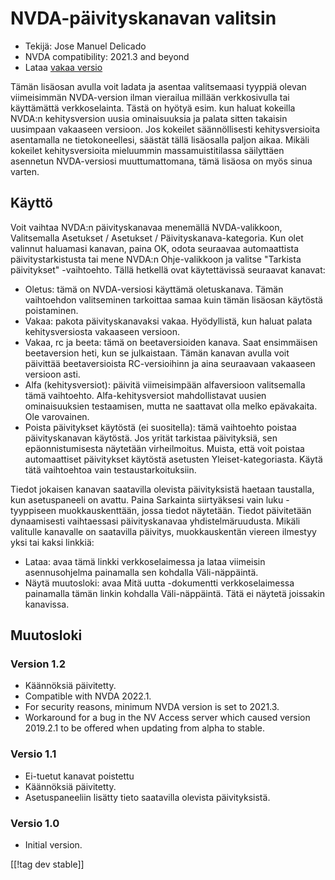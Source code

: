 # NVDA-päivityskanavan valitsin #

* Tekijä: Jose Manuel Delicado
* NVDA compatibility: 2021.3 and beyond
* Lataa [vakaa versio][1]

Tämän lisäosan avulla voit ladata ja asentaa valitsemaasi tyyppiä olevan
viimeisimmän NVDA-version ilman vierailua millään verkkosivulla tai
käyttämättä verkkoselainta. Tästä on hyötyä esim. kun haluat kokeilla NVDA:n
kehitysversion uusia ominaisuuksia ja palata sitten takaisin uusimpaan
vakaaseen versioon. Jos kokeilet säännöllisesti kehitysversioita asentamalla
ne tietokoneellesi, säästät tällä lisäosalla paljon aikaa. Mikäli kokeilet
kehitysversioita mieluummin massamuistitilassa säilyttäen asennetun
NVDA-versiosi muuttumattomana, tämä lisäosa on myös sinua varten.

## Käyttö

Voit vaihtaa NVDA:n päivityskanavaa menemällä NVDA-valikkoon, Valitsemalla
Asetukset / Asetukset / Päivityskanava-kategoria. Kun olet valinnut
haluamasi kanavan, paina OK, odota seuraavaa automaattista
päivitystarkistusta tai mene NVDA:n Ohje-valikkoon ja valitse "Tarkista
päivitykset" -vaihtoehto. Tällä hetkellä ovat käytettävissä seuraavat
kanavat:

* Oletus: tämä on NVDA-versiosi käyttämä oletuskanava. Tämän vaihtoehdon
  valitseminen  tarkoittaa samaa kuin tämän lisäosan käytöstä poistaminen.
* Vakaa: pakota päivityskanavaksi vakaa. Hyödyllistä, kun haluat palata
  kehitysversiosta vakaaseen versioon.
* Vakaa, rc ja beeta: tämä on beetaversioiden kanava. Saat ensimmäisen
  beetaversion heti, kun se julkaistaan. Tämän kanavan avulla voit päivittää
  beetaversioista RC-versioihinn ja aina seuraavaan vakaaseen versioon asti.
* Alfa (kehitysversiot): päivitä viimeisimpään alfaversioon valitsemalla
  tämä vaihtoehto. Alfa-kehitysversiot mahdollistavat uusien ominaisuuksien
  testaamisen, mutta ne saattavat olla melko epävakaita. Ole varovainen.
* Poista päivitykset käytöstä (ei suositella): tämä vaihtoehto poistaa
  päivityskanavan käytöstä. Jos yrität tarkistaa päivityksiä, sen
  epäonnistumisesta näytetään virheilmoitus. Muista, että voit poistaa
  automaattiset päivitykset käytöstä asetusten Yleiset-kategoriasta. Käytä
  tätä vaihtoehtoa vain testaustarkoituksiin.

Tiedot jokaisen kanavan saatavilla olevista päivityksistä haetaan taustalla,
kun asetuspaneeli on avattu. Paina Sarkainta siirtyäksesi vain luku
-tyyppiseen muokkauskenttään, jossa tiedot näytetään. Tiedot päivitetään
dynaamisesti vaihtaessasi päivityskanavaa yhdistelmäruudusta. Mikäli
valitulle kanavalle on saatavilla päivitys, muokkauskentän viereen ilmestyy
yksi tai kaksi linkkiä:

* Lataa: avaa tämä linkki verkkoselaimessa ja lataa viimeisin asennusohjelma
  painamalla sen kohdalla Väli-näppäintä.
* Näytä muutosloki: avaa Mitä uutta -dokumentti verkkoselaimessa painamalla
  tämän linkin kohdalla Väli-näppäintä. Tätä ei näytetä joissakin kanavissa.

## Muutosloki

### Version 1.2

* Käännöksiä päivitetty.
* Compatible with NVDA 2022.1.
* For security reasons, minimum NVDA version is set to 2021.3.
* Workaround for a bug in the NV Access server which caused version 2019.2.1
  to be offered when updating from alpha to stable.

### Versio 1.1

* Ei-tuetut kanavat poistettu
* Käännöksiä päivitetty.
* Asetuspaneeliin lisätty tieto saatavilla olevista päivityksistä.

### Versio 1.0

* Initial version.

[[!tag dev stable]]

[1]: https://addons.nvda-project.org/files/get.php?file=updchannelselect

